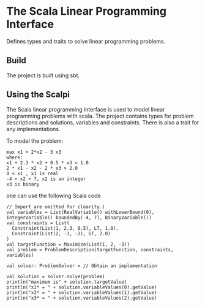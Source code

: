 The Scala Linear Programming Interface
==============
Defines types and traits to solve linear programming problems.


Build
-------
The project is built using sbt.


Using the Scalpi 
-------
The Scala linear programming interface is used to model linear programming problems with scala. 
The project contains types for problem descriptions and solutions, variables and constraints. 
There is also a trait for any implementations.

To model the problem:

    max x1 + 2*x2 - 3 x3
    where:
    x1 + 2.3 * x2 + 0.5 * x3 < 1.0
    2 * x1 - x2 - 2 * x3 > 2.0
    0 < x1 , x1 is real
    -4 < x2 < 7, x2 is an integer
    x3 is binary
    
one can use the following Scala code

    // Import are omitted for clearity.)
    val variables = List(RealVariable() withLowerBound(0), IntegerVariable() boundedBy(-4, 7), BinaryVariable())
    val constraints = List(
      Constraint(List(1, 2.3, 0.5), LT, 1.0),
      Constraint(List(2, -1, -2), GT, 2.0)
    )
    val targetFunction = Maximize(List(1, 2, -3))
    val problem = ProblemDescription(targetFunction, constraints, variables)
    
    val solver: ProblemSolver = // Obtain an implementation
    
    val solution = solver.solve(problem)
    println("maximum is" + solution.targetValue)
    println("x1* = " + solution.variableValues(0).getValue)
    println("x2* = " + solution.variableValues(1).getValue)
    println("x3* = " + solution.variableValues(2).getValue)
    
    
  